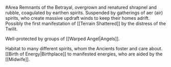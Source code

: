 #Area 
Remnants of the Betrayal, overgrown and renatured shrapnel and rubble, coagulated by earthen spirits. Suspended by gatherings of aer (air) spirits, who create massive updraft winds to keep their homes adrift.
Possibly the first manifestation of [[Terrain Shattered]] by the distress of the Twilit.

Well-protected by groups of [[Warped Angel|Angels]]. 

Habitat to many different spirits, whom the Ancients foster and care about.
[[Birth of Energy|Birthplace]] to manifested energies, who are aided by the [[Midwife]]. 

